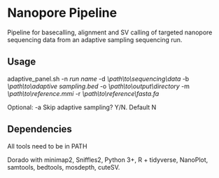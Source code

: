 # Nanopore Pipeline
Pipeline for basecalling, alignment and SV calling of targeted nanopore sequencing data from an adaptive sampling sequencing run.

## Usage 
adaptive_panel.sh -n *run name* -d *\path\to\sequencing\data* -b *\path\to\adaptive sampling.bed* -o *\path\to\output\directory*
                      -m *\path\to\reference.mmi* -r *\path\to\reference\fasta.fa* 

Optional: -a Skip adaptive sampling? Y/N. Default N


## Dependencies
All tools need to be in PATH

Dorado with minimap2,
Sniffles2,
Python 3+,
R + tidyverse,
NanoPlot,
samtools,
bedtools,
mosdepth,
cuteSV.
